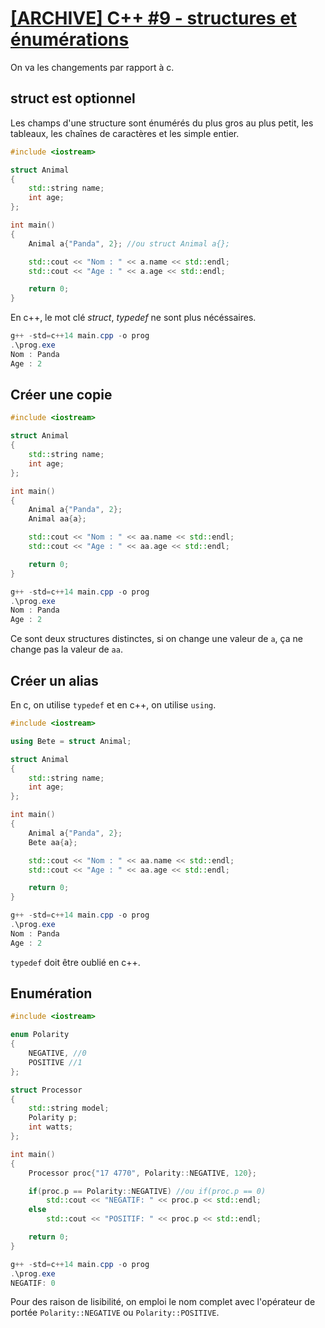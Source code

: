 # [[ARCHIVE] C++ #9 - structures et énumérations](https://www.youtube.com/watch?v=8F3MDdqcr5g&list=PLrSOXFDHBtfG0Fb0g--43a0b47e9hrwlB&index=23)

On va les changements par rapport à c.

## struct est optionnel

Les champs d'une structure sont énumérés du plus gros au plus petit, les tableaux, les chaînes de caractères et les simple entier.

```cpp
#include <iostream>

struct Animal
{
    std::string name;
    int age;
};

int main()
{
    Animal a{"Panda", 2}; //ou struct Animal a{};

    std::cout << "Nom : " << a.name << std::endl;
    std::cout << "Age : " << a.age << std::endl;

    return 0;
}
```

En c++, le mot clé *struct*, *typedef* ne sont plus nécéssaires. 

```powershell
g++ -std=c++14 main.cpp -o prog
.\prog.exe
Nom : Panda
Age : 2
```

## Créer une copie

```cpp
#include <iostream>

struct Animal
{
    std::string name;
    int age;
};

int main()
{
    Animal a{"Panda", 2};
    Animal aa{a};

    std::cout << "Nom : " << aa.name << std::endl;
    std::cout << "Age : " << aa.age << std::endl;

    return 0;
}
```
```powershell
g++ -std=c++14 main.cpp -o prog
.\prog.exe
Nom : Panda
Age : 2
```

Ce sont deux structures distinctes, si on change une valeur de `a`, ça ne change pas la valeur de `aa`.

## Créer un alias

En c, on utilise `typedef` et en c++, on utilise `using`.

```cpp
#include <iostream>

using Bete = struct Animal;

struct Animal
{
    std::string name;
    int age;
};

int main()
{
    Animal a{"Panda", 2};
    Bete aa{a};

    std::cout << "Nom : " << aa.name << std::endl;
    std::cout << "Age : " << aa.age << std::endl;

    return 0;
}
```
```powershell
g++ -std=c++14 main.cpp -o prog
.\prog.exe
Nom : Panda
Age : 2
```

`typedef` doit être oublié en c++.

## Enumération

```cpp
#include <iostream>

enum Polarity
{
    NEGATIVE, //0
    POSITIVE //1
};

struct Processor
{
    std::string model;
    Polarity p;
    int watts;
};

int main()
{
    Processor proc{"17 4770", Polarity::NEGATIVE, 120};

    if(proc.p == Polarity::NEGATIVE) //ou if(proc.p == 0)
        std::cout << "NEGATIF: " << proc.p << std::endl;
    else
        std::cout << "POSITIF: " << proc.p << std::endl;

    return 0;
}
```
```powershell
g++ -std=c++14 main.cpp -o prog
.\prog.exe
NEGATIF: 0
```

Pour des raison de lisibilité, on emploi le nom complet avec l'opérateur de portée `Polarity::NEGATIVE` ou `Polarity::POSITIVE`.
